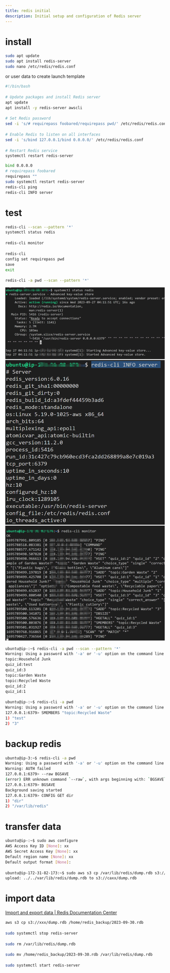 ```yaml
---
title: redis initial
description: Initial setup and configuration of Redis server
---
```

# install
```bash
sudo apt update
sudo apt install redis-server
sudo nano /etc/redis/redis.conf
```

or  user data to create launch template  
```bash 
#!/bin/bash

# Update packages and install Redis server
apt update
apt install -y redis-server awscli

# Set Redis password
sed -i 's/# requirepass foobared/requirepass pwd/' /etc/redis/redis.conf

# Enable Redis to listen on all interfaces
sed -i 's/bind 127.0.0.1/bind 0.0.0.0/' /etc/redis/redis.conf

# Restart Redis service
systemctl restart redis-server

```

```bash
bind 0.0.0.0
# requirepass foobared
requirepass ""
sudo systemctl restart redis-server
redis-cli ping
redis-cli INFO server
```

# test
```bash
redis-cli --scan --pattern '*'
systemctl status redis

redis-cli monitor

redis-cli
config set requirepass pwd
save
exit

redis-cli -a pwd --scan --pattern '*'

```
![](../../img/redis_initial-20230927.png)
![](../../img/redis_initial-20230927-1.png)
![](../../img/redis_initial-20230927-2.png)

```bash
ubuntu@ip-:~$ redis-cli -a pwd --scan --pattern '*'
Warning: Using a password with '-a' or '-u' option on the command line interface may not be safe.
topic:Household Junk
quiz_id:test
quiz_id:3
topic:Garden Waste
topic:Recycled Waste
quiz_id:2
quiz_id:1

ubuntu@ip-:~$ redis-cli -a pwd
Warning: Using a password with '-a' or '-u' option on the command line interface may not be safe.
127.0.0.1:6379> SMEMBERS "topic:Recycled Waste"
1) "test"
2) "3"

```


# backup redis
```bash
ubuntu@ip-3:~$ redis-cli -a pwd
Warning: Using a password with '-a' or '-u' option on the command line interface may not be safe.
Warning: AUTH failed
127.0.0.1:6379> --raw BGSAVE
(error) ERR unknown command `--raw`, with args beginning with: `BGSAVE`, 
127.0.0.1:6379> BGSAVE
Background saving started
127.0.0.1:6379> CONFIG GET dir
1) "dir"
2) "/var/lib/redis"
```

# transfer data
```bash
ubuntu@ip-:~$ sudo aws configure
AWS Access Key ID [None]: xx
AWS Secret Access Key [None]: xx
Default region name [None]: xx
Default output format [None]: 

ubuntu@ip-172-31-82-173:~$ sudo aws s3 cp /var/lib/redis/dump.rdb s3://xx/dump.rdb
upload: ../../var/lib/redis/dump.rdb to s3://caxx/dump.rdb
```

# import data
[Import and export data | Redis Documentation Center](https://docs.redis.com/latest/rs/databases/import-export/)  

```bash
aws s3 cp s3://xxx/dump.rdb /home/redis_backup/2023-09-30.rdb

sudo systemctl stop redis-server

sudo rm /var/lib/redis/dump.rdb

sudo mv /home/redis_backup/2023-09-30.rdb /var/lib/redis/dump.rdb

sudo systemctl start redis-server

```